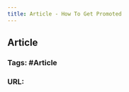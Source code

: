 ```yaml
---
title: Article - How To Get Promoted
---
```


## **Article**
### **Tags**: #Article
### **URL**:
##
